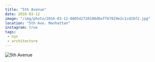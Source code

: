 ```yaml
---
title: "5th Avenue"
date: 2016-03-12
image: "/img/photo/2016-03-12-080542720100d6eff67829e2c1cd26f2.jpg"
location: "5th Ave. Manhattan"
instagram: true
tags:
 - nyc
 - architecture
---
```


![5th Avenue](/img/photo/2016-03-12-080542720100d6eff67829e2c1cd26f2.jpg)

